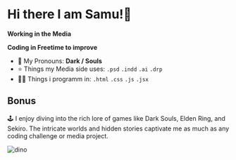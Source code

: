 # Hi there I am Samu!👋
**Working in the Media**

**Coding in Freetime to improve**

- 🌌 My Pronouns: **Dark / Souls**
- ⭐️ Things my Media side uses: `.psd` `.indd` `.ai` `.drp`
- 🧑‍💻 Things i programm in: `.html` `.css` `.js` `.jsx`

## Bonus
🕹️ I enjoy diving into the rich lore of games like Dark Souls, Elden Ring, and Sekiro. The intricate worlds and hidden stories captivate me as much as any coding challenge or media project.

![dino](https://github.com/user-attachments/assets/446c1d48-59b7-475e-80aa-b15432cadbbf)
